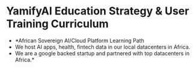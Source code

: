 # YamifyAI Education Strategy & User Training Curriculum

- *African Sovereign AI/Cloud Platform Learning Path
- We host AI apps, health, fintech data in our local datacenters in Africa.
- We are a google backed startup and partnered with top datacenters in Africa.*
